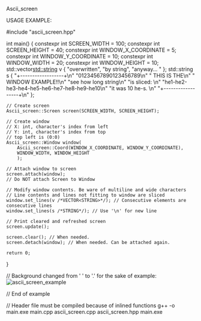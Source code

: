 Ascii_screen

USAGE EXAMPLE:

#include "ascii_screen.hpp"

int main()
{
    constexpr int SCREEN_WIDTH = 100;
    constexpr int SCREEN_HEIGHT = 40;
    constexpr int WINDOW_X_COORDINATE = 5;
    constexpr int WINDOW_Y_COORDINATE = 10;
    constexpr int WINDOW_WIDTH = 20;
    constexpr int WINDOW_HEIGHT = 10;
    std::vector<std::string> v { "overwritten", "by string", "anyway... " };
    std::string s { 
        "+------------------+\n"
        "01234567890123456789\n"
        "    THIS IS THE\n" 
        "   WINDOW EXAMPLE!!\n"
        "see how long string\n"
        "is sliced: \n"
        "he1-he2-he3-he4-he5-he6-he7-he8-he9-he10\n"
        "it was 10 he-s. \n"
        "+------------------+\n"
        };


    // Create screen
    Ascii_screen::Screen screen(SCREEN_WIDTH, SCREEN_HEIGHT);

    // Create window
    // X: int, character's index from left
    // Y: int, character's index from top
    // top left is (0:0)
    Ascii_screen::Window window(
        Ascii_screen::Coord(WINDOW_X_COORDINATE, WINDOW_Y_COORDINATE), 
        WINDOW_WIDTH, WINDOW_HEIGHT
        );

    // Attach window to screen
    screen.attach(window);
    // Do NOT attach Screen to Window

    // Modify window contents. Be ware of multiline and wide characters
    // Line contents and lines not fitting to window are sliced
    window.set_lines(v /*VECTOR<STRING>*/); // Consecutive elements are consecutive lines 
    window.set_lines(s /*STRING*/); // Use '\n' for new line

    // Print cleared and refreshed screen 
    screen.update();

    screen.clear(); // When needed. 
    screen.detach(window); // When needed. Can be attached again. 

    return 0;
}

// Background changed from ' ' to '.' for the sake of example: 
![ascii_screen_example](https://github.com/balintkarko/Ascii_screen/assets/124880530/f05a8b4f-a85f-43d6-860d-29c93b953343)

// End of example



// Header file must be compiled because of inlined functions 
g++ -o main.exe main.cpp ascii_screen.cpp ascii_screen.hpp
main.exe
